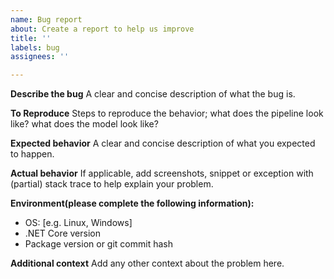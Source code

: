 ```yaml
---
name: Bug report
about: Create a report to help us improve
title: ''
labels: bug
assignees: ''

---
```


**Describe the bug**
A clear and concise description of what the bug is.

**To Reproduce**
Steps to reproduce the behavior; what does the pipeline look like? what does the model look like?

**Expected behavior**
A clear and concise description of what you expected to happen.

**Actual behavior**
If applicable, add screenshots, snippet or exception with (partial) stack trace to help explain your problem.

**Environment(please complete the following information):**
 - OS: [e.g. Linux, Windows]
 - .NET Core version
 - Package version or git commit hash

**Additional context**
Add any other context about the problem here.
